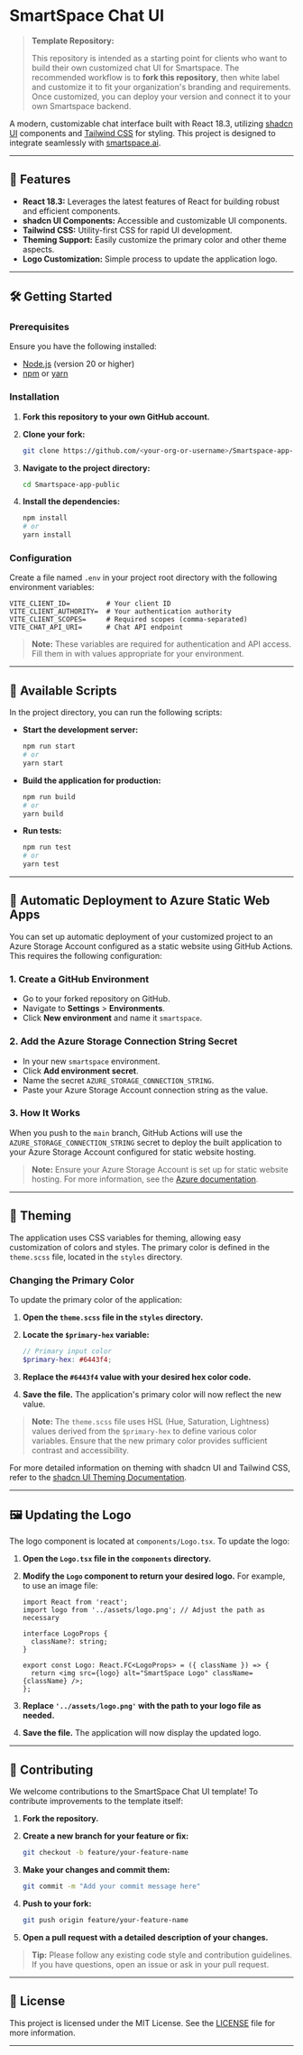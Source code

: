 # SmartSpace Chat UI

> **Template Repository:**
> 
> This repository is intended as a starting point for clients who want to build their own customized chat UI for Smartspace. The recommended workflow is to **fork this repository**, then white label and customize it to fit your organization's branding and requirements. Once customized, you can deploy your version and connect it to your own Smartspace backend.

A modern, customizable chat interface built with React 18.3, utilizing [shadcn UI](https://ui.shadcn.com/) components and [Tailwind CSS](https://tailwindcss.com/) for styling. This project is designed to integrate seamlessly with [smartspace.ai](https://smartspace.ai).

---

## 🚀 Features

- **React 18.3:** Leverages the latest features of React for building robust and efficient components.
- **shadcn UI Components:** Accessible and customizable UI components.
- **Tailwind CSS:** Utility-first CSS for rapid UI development.
- **Theming Support:** Easily customize the primary color and other theme aspects.
- **Logo Customization:** Simple process to update the application logo.

---

## 🛠️ Getting Started

### Prerequisites

Ensure you have the following installed:

- [Node.js](https://nodejs.org/en/download/) (version 20 or higher)
- [npm](https://www.npmjs.com/get-npm) or [yarn](https://yarnpkg.com/getting-started/install)

### Installation

1. **Fork this repository to your own GitHub account.**
2. **Clone your fork:**

   ```bash
   git clone https://github.com/<your-org-or-username>/Smartspace-app-public.git
   ```

3. **Navigate to the project directory:**

   ```bash
   cd Smartspace-app-public
   ```

4. **Install the dependencies:**

   ```bash
   npm install
   # or
   yarn install
   ```

### Configuration

Create a file named `.env` in your project root directory with the following environment variables:

```env
VITE_CLIENT_ID=         # Your client ID
VITE_CLIENT_AUTHORITY=  # Your authentication authority
VITE_CLIENT_SCOPES=     # Required scopes (comma-separated)
VITE_CHAT_API_URI=      # Chat API endpoint
```

> **Note:** These variables are required for authentication and API access. Fill them in with values appropriate for your environment.

---

## 📜 Available Scripts

In the project directory, you can run the following scripts:

- **Start the development server:**

  ```bash
  npm run start
  # or
  yarn start
  ```

- **Build the application for production:**

  ```bash
  npm run build
  # or
  yarn build
  ```

- **Run tests:**

  ```bash
  npm run test
  # or
  yarn test
  ```

---

## 🚀 Automatic Deployment to Azure Static Web Apps

You can set up automatic deployment of your customized project to an Azure Storage Account configured as a static website using GitHub Actions. This requires the following configuration:

### 1. Create a GitHub Environment

- Go to your forked repository on GitHub.
- Navigate to **Settings** > **Environments**.
- Click **New environment** and name it `smartspace`.

### 2. Add the Azure Storage Connection String Secret

- In your new `smartspace` environment.
- Click **Add environment secret**.
- Name the secret `AZURE_STORAGE_CONNECTION_STRING`.
- Paste your Azure Storage Account connection string as the value.

### 3. How It Works

When you push to the `main` branch, GitHub Actions will use the `AZURE_STORAGE_CONNECTION_STRING` secret to deploy the built application to your Azure Storage Account configured for static website hosting.

> **Note:** Ensure your Azure Storage Account is set up for static website hosting. For more information, see the [Azure documentation](https://learn.microsoft.com/en-us/azure/storage/blobs/storage-blob-static-website).

---

## 🎨 Theming

The application uses CSS variables for theming, allowing easy customization of colors and styles. The primary color is defined in the `theme.scss` file, located in the `styles` directory.

### Changing the Primary Color

To update the primary color of the application:

1. **Open the `theme.scss` file in the `styles` directory.**
2. **Locate the `$primary-hex` variable:**

   ```scss
   // Primary input color
   $primary-hex: #6443f4;
   ```

3. **Replace the `#6443f4` value with your desired hex color code.**
4. **Save the file.** The application's primary color will now reflect the new value.

> **Note:** The `theme.scss` file uses HSL (Hue, Saturation, Lightness) values derived from the `$primary-hex` to define various color variables. Ensure that the new primary color provides sufficient contrast and accessibility.

For more detailed information on theming with shadcn UI and Tailwind CSS, refer to the [shadcn UI Theming Documentation](https://ui.shadcn.com/docs/theming).

---

## 🖼️ Updating the Logo

The logo component is located at `components/Logo.tsx`. To update the logo:

1. **Open the `Logo.tsx` file in the `components` directory.**
2. **Modify the `Logo` component to return your desired logo.** For example, to use an image file:

   ```tsx
   import React from 'react';
   import logo from '../assets/logo.png'; // Adjust the path as necessary

   interface LogoProps {
     className?: string;
   }

   export const Logo: React.FC<LogoProps> = ({ className }) => {
     return <img src={logo} alt="SmartSpace Logo" className={className} />;
   };
   ```

3. **Replace `'../assets/logo.png'` with the path to your logo file as needed.**
4. **Save the file.** The application will now display the updated logo.

---

## 🤝 Contributing

We welcome contributions to the SmartSpace Chat UI template! To contribute improvements to the template itself:

1. **Fork the repository.**
2. **Create a new branch for your feature or fix:**

   ```bash
   git checkout -b feature/your-feature-name
   ```

3. **Make your changes and commit them:**

   ```bash
   git commit -m "Add your commit message here"
   ```

4. **Push to your fork:**

   ```bash
   git push origin feature/your-feature-name
   ```

5. **Open a pull request with a detailed description of your changes.**

> **Tip:** Please follow any existing code style and contribution guidelines. If you have questions, open an issue or ask in your pull request.

---

## 📄 License

This project is licensed under the MIT License. See the [LICENSE](LICENSE) file for more information.

---
